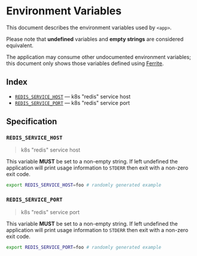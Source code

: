 # Environment Variables

This document describes the environment variables used by `<app>`.

Please note that **undefined** variables and **empty strings** are considered
equivalent.

The application may consume other undocumented environment variables; this
document only shows those variables defined using [Ferrite].

## Index

- [`REDIS_SERVICE_HOST`](#REDIS_SERVICE_HOST) — k8s "redis" service host
- [`REDIS_SERVICE_PORT`](#REDIS_SERVICE_PORT) — k8s "redis" service port

## Specification

### `REDIS_SERVICE_HOST`

> k8s "redis" service host

This variable **MUST** be set to a non-empty string.
If left undefined the application will print usage information to `STDERR` then
exit with a non-zero exit code.

```bash
export REDIS_SERVICE_HOST=foo # randomly generated example
```

### `REDIS_SERVICE_PORT`

> k8s "redis" service port

This variable **MUST** be set to a non-empty string.
If left undefined the application will print usage information to `STDERR` then
exit with a non-zero exit code.

```bash
export REDIS_SERVICE_PORT=foo # randomly generated example
```

<!-- references -->

[ferrite]: https://github.com/dogmatiq/ferrite
